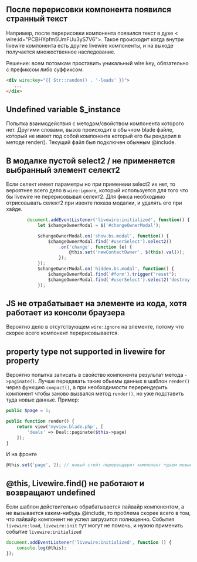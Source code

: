 ## После перерисовки компонента появился странный текст

Например, после перерисовки компонента появился текст в духе < wire:id="PCBHYpfm5UmFUu3yS7V6">. Такое происходит когда внутри livewire компонента есть другие livewire компоненты, и на выходе получается множественное наследование.

Решение: всем потомкам проставить уникальный wire:key, обязательно с префиксом либо суффиксом.
```html
<div wire:key="{{ Str::random() . '-leads' }}">
   ...
</div>
```
## Undefined variable $_instance

Попытка взаимодействия с методом/свойством компонента которого нет. Другими словами, вызов происходит в обычном blade файле, который не имеет под собой компонента который его бы рендерил в методе render(). Текущий файл был подключен обычным @include.

## В модалке пустой select2 / не применяется выбранный элемент селект2

Если селект имеет параметры но при применеии select2 их нет, то вероятнее всего дело в `wire:ignore`, который используется для того что бы livewire не перерисовывал селект2. Для фикса необходимо отрисовывать селект2 при ивенте показа модалки, и удалять его при хайде.

```js
        document.addEventListener('livewire:initialized', function() {
            let $changeOwnerModal = $('#changeOwnerModal');

            $changeOwnerModal.on('show.bs.modal', function() {
                $changeOwnerModal.find('#userSelect').select2()
                    .on('change', function (e) {
                        @this.set('newContactOwner', $(this).val());
                    });
            });
            $changeOwnerModal.on('hidden.bs.modal', function() {
                $changeOwnerModal.find('#form').trigger("reset");
                $changeOwnerModal.find('#userSelect').select2('destroy');
            });
```

## JS не отрабатывает на элементе из кода, хотя работает из консоли браузера

Вероятно дело в отсутствующем `wire:ignore` на элементе, потому что скорее всего компонент перерисовывается.

## property type not supported in livewire for property

Вероятно попытка записать в свойство компонента результат метода `->paginate()`. Лучше передавать такие обьемы данных в шаблон `render()` через функцию `compact()`, а при необходимости перерендерить компонент чтобы заново вызвался метод `render()`, но уже подставить туда новые данные. Пример:

```php
public $page = 1;

public function render() {
    return view('myview.blade.php', [
        'deals' => Deal::paginate($this->page)
    ]);
}
```
И на фронте
```js
@this.set('page', 2); // новый стейт перерендерит компонент +даем новые данные для вьюхи
```

## @this, Livewire.find() не работают и возвращают undefined 

Если шаблон действительно обрабатывается лайвайр компонентом, а не вызывается каким-нибудь @include, то проблема скорее всего в том, что лайвайр компонент не успел загрузится полноценно. События `livewire:load`, `livewire:init` тут могут не помочь, и нужно применить событие `livewire:initialized`

```js 
document.addEventListener('livewire:initialized', function () {
    console.log(@this);
});
```
